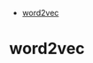 <!--ts-->
   * [word2vec](#word2vec)

<!-- Added by: gil_diy, at: Fri 11 Mar 2022 10:10:38 IST -->

<!--te-->


# word2vec

